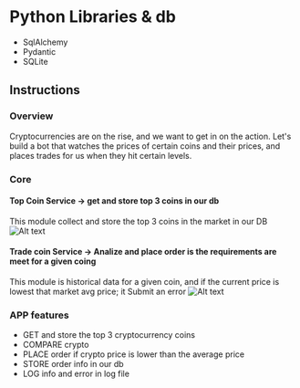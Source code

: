 # Python Libraries & db
<ul>
<li>SqlAlchemy</li>
<li>Pydantic</li>
<li>SQLite</li>
</ul>
 
## Instructions

### Overview

Cryptocurrencies are on the rise, and we want to get in on the action. Let's build a bot that watches the prices of certain coins and their prices, and places trades for us when they hit certain levels. 


### Core

#### Top Coin Service -> get and store top 3 coins in our db
This module collect and store the top 3 coins in the market in our DB
![Alt text](/images/p1.png "test locally" )
#### Trade coin Service -> Analize and place order is the requirements are meet for a given coing
This module is historical data for a given coin, and if the current price is lowest that market avg price; 
it Submit an error 
![Alt text](/images/p2.png "test locally" )
### APP features
- GET and store the top 3 cryptocurrency coins 
- COMPARE crypto
- PLACE order if crypto price is lower than the average price
- STORE order info in our db
- LOG info and error in log file
 
